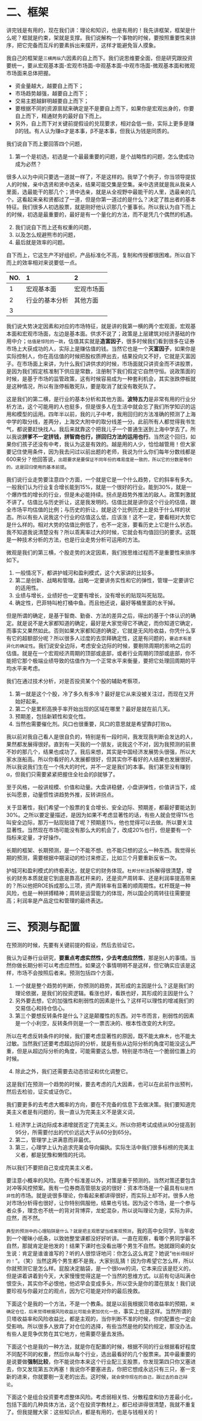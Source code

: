 # 二、框架

讲完钱是有用的，现在我们讲：理论和知识，也是有用的！我先讲框架，框架是什么呢？框就是约束，架就是支撑。我们说解构一个事物的时候，要按照重要性来排序，把它完备而互斥的要素拆出来摆开，这样才能避免盲人摸象。


我自己的框架是`三横两纵`六因素的自上而下。我们说思维要全面，但是研究跟投资要统一，要从宏观基本面-宏观市场面-中观基本面-中观市场面-微观基本面和微观市场面来总体把握。

* 资金量越大，越要自上而下；
* 市场趋势越强，越要自上而下；
* 交易主题越鲜明越要自上而下；
* 要根据不同的资源禀赋来确定是不是要自上而下，如果你是宏观出身的，你要自上而下，精通财务的最好自下而上。
* 另外，自上而下对关键前提假设的兑现要求，相对会低一些，实际上更多是赚β的钱。有人认为赚α才是本事，β不是本事，但我认为钱是同质的。


我们说自下而上要回答四个问题，

1. 第一个是初选，初选是一个最最重要的问题，是个战略性的问题，怎么使成功成为必然？

很多人以为中间只要选一道就一样了，不是这样的。我举了个例子，你当领导提拔人的时候，亲中选贤和贤中选亲，结果可能交集是空集。亲中选贤就是我从我亲人里面，选最能干的那几个；贤中选亲，就是从全视野中最能干的人里，选最亲的几个。这看起来亲和贤都过了一道，但是你第一道过的是什么？决定了胜出者的基本特征。我们很多人初选股票，就是刚好他认识那几个董事长。所以我认为自下而上的时候，初选是最重要的，最好是有一个量化的方法，而不是凭几个偶然的机遇。

2. 我们说自下而上还有权重的问题，
3. 以及怎么规避熊市的问题，
4. 最后就是效率的问题。

自下而上，它这生产不好组织，产品标准化不高，复制和传授都很困难。所以自下而上的效率相对来说要低一点。


| NO. | 1              | 2          |
| :-- | :------        | :------    |
| 1   | 宏观基本面     | 宏观市场面 |
| 2   | 行业的基本分析 | 其他方面   |
| 3   |                |            |


我们说大势决定因素和对应的市场特征，就是讲的我第一横的两个宏观面，宏观基本面和宏观市场面，左边是基本面。供求不说了；政策是上层建筑对经济基础的作用中介；`估值是惊险的一跳`，估值其实就是**造富因子**，很多时候我们看到很多在证券市场上大获成功的人，实际上是赚估值的钱。当然它也是一个**灭富因子**，如果你是实际控制人，你在高估值的时候把股权质押出去，结果投向又不好，它就是灭富因子。在市场面上来讲，为什么我们讲供求的时候，市场面就只讲资金而不讲股票，是因为我们假定核准制下供应是常数，注册制下我们假定它自然守恒。说政策面的时候，是基于市场的监管政策，这有时候容易成为一种套利机会，其实涨跌停板就是这种情况，所以有涨停板敢死队，要是取消了就没有敢死队了。



这是我们的第二横，是行业的基本分析和其他方面。**波特五力**是非常有用的行业分析方法，这个可能用的人也挺多，但是很多人在生活中就会忘了我们所学知识的运用和模型的运用。四年半以前，我的儿子中考，我用回归的方法准确的预测了上海中学的取分线，差两分，上海交大附中的取分线差一分。此前所有人都觉得我书生气，都说要赶快找人。我后来就靠这个把我儿子一个普通生送到上海中学去了。所以我说**拼爹不一定拼钱，拼智商也行，拼回归方法的运用也行**。当然这个回归，如果你们孩子还没有中考，我认为这是有效的。越是用的人少，恰恰越管用！但大家要记住使用条件，因为我去问过以前出题的老师，我说为什么你们每年分数线都是600来分？他回答说，`出题要求是要保证不同年份的难易度是一致的，所以它的分数是等价的。这是回归使用的基本前提`。


我们说行业走势要注意四个方面，一个就是它是一个什么趋势，它的斜率有多大。一般我们认为行业复合增长能到15%，就是一个很好的行业。能到30%，就是一个爆炸性的增长的行业，但是未必能持续。拐点是趋势外推法的敌人。政策刺激就不讲了。估值比与历史折让，这是我发明的。估值比就是讲你这个行业的估值，跟全市场平均估值的比例；与历史的折让，就是这个比例历史上是处于什么样的状态。所以有些人说我这个行业的估值这么低，应该涨！这不一定，要看相对大势它是什么样的。相对大势的估值比例低了，也不一定涨，要看历史上它是什么状态。我不知道我说清楚没有？所以乖离率过大的时候，它就会有均值回归的要求。这既是一种技术分析的方法，也是行业走势分析可运用的方法。


微观是我们的第三横，个股走势的决定因素，我们按思维过程而不是重要性来排序如下。

1. 一般情况下，都讲护城河和盈利模式，这个大家讲的比较多。
2. 第二是创新、战略和管理。战略一定要讲务实性和它的弹性，管理一定要讲它的适用性。
3. 业绩与增长，业绩好也一定要有增长，没有增长的贴现叫死贴现。
4. 确定性，巴菲特叫枪打桶中鱼。而且他还说，最好等桶里面的水干掉。

但是所谓的确定，是基于智商、勤奋、方法的差异之后，得出的基于个体认识的确定。就是说不是大家都知道的确定，最好是大家觉得它不确定，而你知道它确定，而事实又果然如此。否则如果大家都知道的确定，它就是无风险收益，你凭什么享有它的超额部分呢？所以很多人过度的去崇拜确定性，这是有问题的，`要追求有差异化的确定性`。我们说安全边际，考虑安全边际的时候，要剔除周期的影响之后的估值。就是在一个宏观经济周期的顶部或底部，或者行业周期的顶部或底部，你不能把它那个极端业绩导致的估值作为一个正常水平来衡量，要把它处理回周期的平均水平来考虑。


我们在通过技术分析，对是否投资某个个股的辅助考察项，

1. 第一就是这个个股，冷了多久有多冷？最好是它从来没被关注过，而现在又开始好起来。
2. 第二个是累积高换手率开始出现的区域在哪里？最好是就在前几天。
3. 预期差，包括新颖性和变化性。
4. 当然也需要催化剂。风口也很重要，风口的意思就是希望靠β打败α。

我以前对我自己看人是很自负的，特别是有一段时间，我发现我判断会发达的人，果然都发展得很好。直到有一天我的一个朋友，说我这个不对，因为我预测的前景不妙的那几个，结果也成功了。我后来想，其实是中国经济发展势头很强，所以大家水涨船高。所以你看好的人发展都很好，但其实你不看好的人结果也发展很好。所以我说我们生在一个伟大的时代，并不一定是我们的本事。我们甚至没有赚到α，但我们只需要紧紧把握住全社会的β就够了。


至于风格，一般讲规模、价值和动量。大盘讲稳健，小盘讲弹性，价值讲当下，成长叫愿景，动量惯性讲趋势外推，反转讲拐点。


关于显著性，我们希望一个股票的复合增长、安全边际、预期差，都最好要能达到30%。之所以要定量描述，是因为如果不考虑显著性的话，有些人就会觉得1%也叫安全边际，那万一贴现贴错了呢？预期差1%，他也觉得可以去做。所以要关注显著性。当然现在市场可能没有那么大的机会了，改成20%也行，但是要有一个指标来定量，才好操作。


长期的框架、长期预测，是一个不能不想、也不能只想的这么一种东西。我觉得长期的预测，需要根据中期滚动的检讨来修正，比如三个月要重新反省一次。


护城河和盈利模式的终极表达，就是它的财务体现。`杜邦分析法`拆解得很清楚，增长的财务本质就是它到底是靠高杠杆来的，还是资产周转率、还是利润率提高带来的？所以他把ROE拆成那么三项，资产周转率有显著的顺周期性。杠杆既是一种风险，也是一种拼搏精神；周转是运营能力的体现，所以国企的周转往往需要提高；利润率是产品定位和管理的最终表达。


# 三、预测与配置

在预测的时候，先要有关键前提的假设，然后去验证它。


我认为证券行业研究，**要重点考虑实然性，少去考虑应然性**，那是别人的事情。当然你做长期分析可以考虑应然性。如果这个事情明明不是这样，但它确实应该是这样，市场不会按照后者来。预测包括四个方面，

1. 一个就是整个趋势的判断，你预测的趋势，其形成的主因是什么？这是我们的理论依据，是我们的投资逻辑。看涨也好，看跌也好，其形成的主因是什么？
2. 另外要去想，它的加强性和削弱性的因素是什么？这样可以理性的增减我们的交易信心和持仓信心。
3. 第三个要想反转条件是什么？这是颠覆性的东西。对牛市而言，削弱性的因素是一个小利空，反转条件则是一个一票否决的、根本性改变的大利空。

所以在考虑反转条件的时候，我们要考虑显著性的原因，既不能太麻木，也不能太过敏。当然我们还要考虑超边际的分析，就是有些从边际分析的角度可能没这么严重，但是从超边际分析的角度，可能需要这么想，特别是市场在一个脆弱位置上的时候。

4. 除此之外，我们还需要去动态验证和优化调整它。

这是我们在预测一个趋势的时候，要去考虑的几大因素，也可以在此前作出预判，然后去检验，证实或证伪它。



我们要更多的去考虑大概率的方向，要在不完备的信息下去做决策。我们要知道完美主义者是有问题的，我一直认为完美主义不是褒义词，

1. 经济学上讲边际成本递增就否定了完美主义。所以你把考试成绩从90分提高到95分，所需要付出的代价远远大于从60分到65分。
2. 第二，管理学上讲满意而非最优。
3. 第三，心理学上认为追求完美会导向偏执。实际生活中我们很多标榜的完美主义者，都是犹豫和懒惰的托词。

所以我们不要把自己变成完美主义者。


要注意小概率的风险。在两个标准差以外，对策是重于预测的。当然对策还要包含对冲等风控预案。我有一位券商高管朋友说的很好：资本市场是一个最具有`似是而非性`的市场。就是说很多理论，你看起来都讲得很好，而实际上却不对。很多人他对市场分析得也很好，让你特别佩服他，结果也亏钱。因为这个市场，是一个参与者众多，理念也不统一的背对背博弈，龙蛇混杂，所以说叫理论为是，实际为非。应然，而不然。


`典型的预测中的心理陷阱是什么？就是把主观愿望当成客观预测`，我的高中女同学，当年收到一个暧昧小纸条，以致她整堂课都没好好听讲。一直在观察，看哪个男同学最不自然，那就肯定是他发的！结果下课时也没看出哪个男生不自然。她就跟同桌的女生说：肯定是谁谁谁写的？听的人很惊讶地问：你怎么这么肯定？她说“`他长得挺好的！`”。（笑）当然这两个男生都不是我，大家别乱猜！因为你希望它怎么样，所以你就预测它是怎么样。屁股决定脑袋，是一个很low的词，它本来应该是贬义的，但是讲着讲着到今天，大家慢慢觉得这是一个当然的思维方式。以前有句话叫满仓恨空头，其实你不必恨他，他迟早会变成多头，所以空头是你的潜在朋友！我们说要珍视与你最对立的观点，因为它可能是对你的最后挽救。


下面这个是我的一个方法，不是一个教条。就是以前我根据贝塔收益率的预期，`来确定仓位，后来觉得根据风险收益比可能会更加优化一些`，事实上也是这样。当然所谓的贝塔收益率和风险收益比，都是主观的，当你判断不准的时候，你的配置也一定会受影响。所以很多人放弃了对仓位的选择，有些当然是他的契约规定，那没办法。有些人是竞争优势在其它地方，他需要尽量去发扬。


下面这个也是我的一种方法，就是你在配置的时候，根据不同的行业根据看好程度不同配不同的权重，然后你从每个行业，选出最看好的几个股票来。其中最重要的是说要做**强制比较**，你不能说你本来这个行业配三支股票，你发现第四只你又塞进去，你又发现第五次再塞！我说你不要塞进去，你把它想成永远只有三只，塞一支新的进来，你就要剔一支老的出去。这时候，`就会使你现在的自己，跟过去的自己辩论`。


下面这个是组合投资要考虑整体风险。考虑弱相关性、分散程度和协方差最小化，包括下面的几种具体方法，这个在投资学教材上，都已经讲得很清楚，我就不重复了。但我提醒大家：这些知识点，都是有用的，也是与钱相关的！




